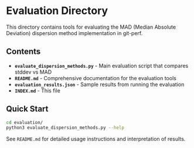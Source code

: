 # Evaluation Directory

This directory contains tools for evaluating the MAD (Median Absolute Deviation) dispersion method implementation in git-perf.

## Contents

- **`evaluate_dispersion_methods.py`** - Main evaluation script that compares stddev vs MAD
- **`README.md`** - Comprehensive documentation for the evaluation tools
- **`evaluation_results.json`** - Sample results from running the evaluation
- **`INDEX.md`** - This file

## Quick Start

```bash
cd evaluation/
python3 evaluate_dispersion_methods.py --help
```

See `README.md` for detailed usage instructions and interpretation of results.